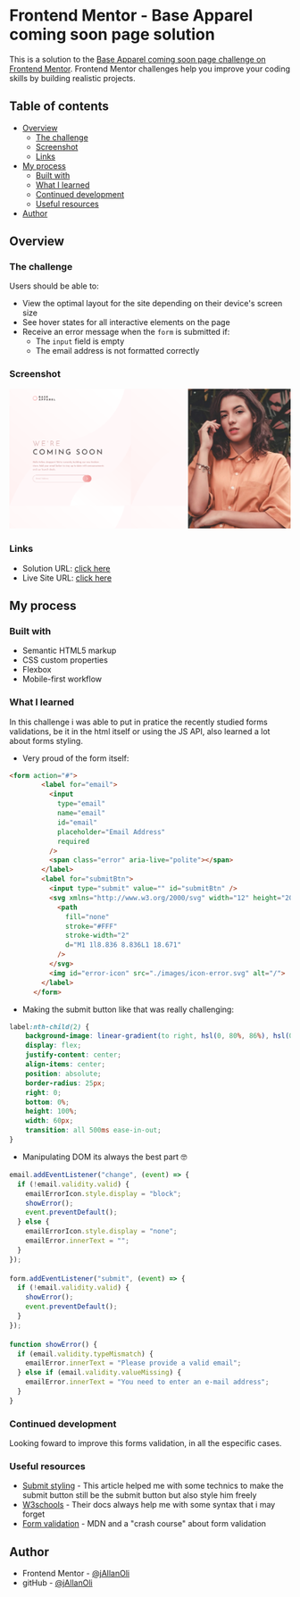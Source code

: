 # Frontend Mentor - Base Apparel coming soon page solution

This is a solution to the [Base Apparel coming soon page challenge on Frontend Mentor](https://www.frontendmentor.io/challenges/base-apparel-coming-soon-page-5d46b47f8db8a7063f9331a0). Frontend Mentor challenges help you improve your coding skills by building realistic projects. 

## Table of contents

- [Overview](#overview)
  - [The challenge](#the-challenge)
  - [Screenshot](#screenshot)
  - [Links](#links)
- [My process](#my-process)
  - [Built with](#built-with)
  - [What I learned](#what-i-learned)
  - [Continued development](#continued-development)
  - [Useful resources](#useful-resources)
- [Author](#author)

## Overview

### The challenge

Users should be able to:

- View the optimal layout for the site depending on their device's screen size
- See hover states for all interactive elements on the page
- Receive an error message when the `form` is submitted if:
  - The `input` field is empty
  - The email address is not formatted correctly

### Screenshot

![](./screenshot.png)
### Links

- Solution URL: [click here](https://www.frontendmentor.io/solutions/baseapparelcomingsoon-RyC4T72tq_)
- Live Site URL: [click here](https://jallanoli.github.io/base-apparel-coming-soon/)

## My process

### Built with

- Semantic HTML5 markup
- CSS custom properties
- Flexbox
- Mobile-first workflow

### What I learned

In this challenge i was able to put in pratice the recently studied forms validations, be it in the html itself or using the JS API, also learned a lot about forms styling.

- Very proud of the form itself:
```html
<form action="#">
        <label for="email">
          <input
            type="email"
            name="email"
            id="email"
            placeholder="Email Address"
            required
          />
          <span class="error" aria-live="polite"></span>
        </label>
        <label for="submitBtn">
          <input type="submit" value="" id="submitBtn" />
          <svg xmlns="http://www.w3.org/2000/svg" width="12" height="20">
            <path
              fill="none"
              stroke="#FFF"
              stroke-width="2"
              d="M1 1l8.836 8.836L1 18.671"
            />
          </svg>
          <img id="error-icon" src="./images/icon-error.svg" alt="/">
        </label>
      </form>
```

- Making the submit button like that was really challenging:
```css
label:nth-child(2) {
    background-image: linear-gradient(to right, hsl(0, 80%, 86%), hsl(0, 74%, 74%));
    display: flex;
    justify-content: center;
    align-items: center;
    position: absolute;
    border-radius: 25px;
    right: 0;
    bottom: 0%;
    height: 100%;
    width: 60px;
    transition: all 500ms ease-in-out;
}
```
- Manipulating DOM its always the best part 🤓
```js
email.addEventListener("change", (event) => {
  if (!email.validity.valid) {
    emailErrorIcon.style.display = "block";
    showError();
    event.preventDefault();
  } else {
    emailErrorIcon.style.display = "none";
    emailError.innerText = "";    
  }
});

form.addEventListener("submit", (event) => {
  if (!email.validity.valid) {
    showError();
    event.preventDefault();
  }
});

function showError() {
  if (email.validity.typeMismatch) {
    emailError.innerText = "Please provide a valid email";
  } else if (email.validity.valueMissing) {
    emailError.innerText = "You need to enter an e-mail address";
  }
}
```

### Continued development

Looking foward to improve this forms validation, in all the especific cases.

### Useful resources

- [Submit styling](https://chodounsky.com/2015/05/12/svg-as-a-submit-button/) - This article helped me with some technics to make the submit button still be the submit button but also style him freely
- [W3schools](https://www.w3schools.com/) - Their docs always help me with some syntax that i may forget
- [Form validation](https://developer.mozilla.org/en-US/docs/Learn/Forms/Form_validation#validating_forms_using_javascript) - MDN and a "crash course" about form validation

## Author

- Frontend Mentor - [@jAllanOli](https://www.frontendmentor.io/profile/jAllanOli)
- gitHub - [@jAllanOli](https://github.com/jAllanOli)

